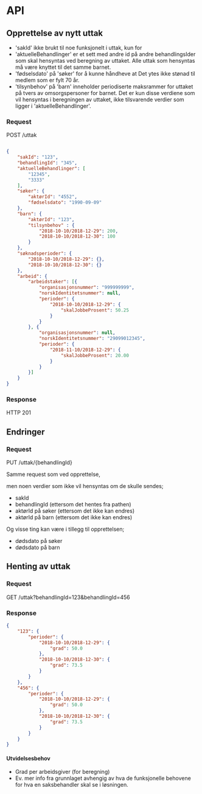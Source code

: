 # API

## Opprettelse av nytt uttak
- 'sakId' ikke brukt til noe funksjonelt i uttak, kun for 
- 'aktuelleBehandlinger' er et sett med andre id på andre behandlingsIder som skal hensyntas ved beregning av uttaket. Alle uttak som hensyntas må være knyttet til det samme barnet.
- 'fødselsdato' på 'søker' for å kunne håndheve at Det ytes ikke stønad til medlem som er fylt 70 år.
- 'tilsynbehov' på 'barn' inneholder periodiserte maksrammer for uttaket på tvers av omsorgspersoner for barnet. Det er kun disse verdiene som vil hensyntas i beregningen av uttaket, ikke tilsvarende verdier som ligger i 'aktuelleBehandlinger'. 


### Request
POST /uttak

```json

{
    "sakId": "123",
    "behandlingId": "345",
    "aktuelleBehandlinger": [
        "12345",
        "3333"
    ],
    "søker": {
        "aktørId": "4552",
        "fødselsdato": "1990-09-09"
    },
    "barn": {
        "aktørId": "123",
        "tilsynbehov" : {
            "2018-10-10/2018-12-29": 200,
            "2018-10-10/2018-12-30": 100
        }
    },
    "søknadsperioder": {
        "2018-10-10/2018-12-29": {},
        "2018-10-10/2018-12-30": {}
    },
    "arbeid": {
        "arbeidstaker": [{
            "organisasjonsnummer": "999999999",
            "norskIdentitetsnummer": null,
            "perioder": {
                "2018-10-10/2018-12-29": {
                    "skalJobbeProsent": 50.25
                }
            }
        }, {
            "organisasjonsnummer": null,
            "norskIdentitetsnummer": "29099012345",
            "perioder": {
                "2018-11-10/2018-12-29": {
                    "skalJobbeProsent": 20.00
                }
            }
        }]
    }
}
```

### Response
HTTP 201

## Endringer
### Request
PUT /uttak/{behandlingId}

Samme request som ved opprettelse,

men noen verdier som ikke vil hensyntas om de skulle sendes;

- sakId
- behandlingId (ettersom det hentes fra pathen)
- aktørId på søker (ettersom det ikke kan endres)
- aktørId på barn (ettersom det ikke kan endres)

Og visse ting kan være i tillegg til opprettelsen;

- dødsdato på søker
- dødsdato på barn

## Henting av uttak
### Request
GET /uttak?behandlingId=123&behandlingId=456
### Response
```json
{
    "123": {
        "perioder": {
            "2018-10-10/2018-12-29": {
                "grad": 50.0
            },
            "2018-10-10/2018-12-30": {
                "grad": 73.5
            }
        }
    },
    "456": {
        "perioder": {
            "2018-10-10/2018-12-29": {
                "grad": 50.0
            },
            "2018-10-10/2018-12-30": {
                "grad": 73.5
            }
        }
    }
}
```
#### Utvidelsesbehov
- Grad per arbeidsgiver (for beregning)
- Ev. mer info fra grunnlaget avhengig av hva de funksjonelle behovene for hva en saksbehandler skal se i løsningen.
